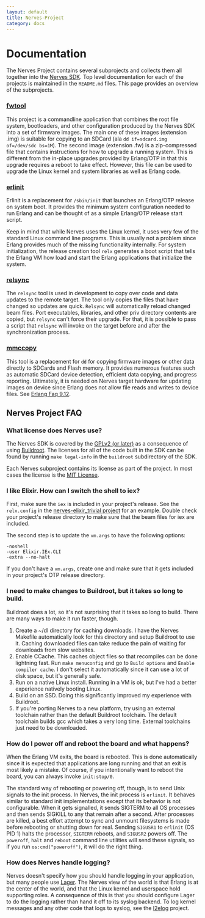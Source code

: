 ```yaml
---
layout: default
title: Nerves-Project
category: docs
---
```


# Documentation

The Nerves Project contains several subprojects and collects them all
together into the [Nerves SDK](https://github.com/nerves-project/nerves-sdk).
Top level documentation for each of the projects is maintained in the
`README.md` files. This page provides an overview of the subprojects.

### [fwtool](https://github.com/nerves-project/fwtool)

This project is a commandline application that combines the root file system,
bootloaders, and other configuration produced by the Nerves SDK into a set
of firmware images. The main one of these images (extension .img) is suitable
for copying to an SDCard (ala `dd if=sdcard.img of=/dev/sdc bs=1M`). The
second image (extension .fw) is a zip-compressed file that contains
instructions for how to upgrade a running system. This is different from
the in-place upgrades provided by Erlang/OTP in that this upgrade requires
a reboot to take effect. However, this file can be used to upgrade the
Linux kernel and system libraries as well as Erlang code.

### [erlinit](https://github.com/nerves-project/erlinit)

Erlinit is a replacement for `/sbin/init` that launches an Erlang/OTP release
on system boot. It provides the minimum system configuration needed to run
Erlang and can be thought of as a simple Erlang/OTP release start script.

Keep in mind that while Nerves uses the Linux kernel, it uses very few of the
standard Linux command line programs. This is usually not a problem since
Erlang provides much of the missing functionality internally. For system
initialization, the release creation tool `relx` generates a boot script that
tells the Erlang VM how load and start the Erlang applications that initialize
the system.

### [relsync](https://github.com/fhunleth/relsync)

The `relsync` tool is used in development to copy over code and data updates to
the remote target. The tool only copies the files that have changed so updates
are quick. `Relsync` will automatically reload changed beam files. Port
executables, libraries, and other priv directory contents are copied, but
`relsync` can't force their upgrade. For that, it is possible to pass a script
that `relsync` will invoke on the target before and after the synchronization
process.

### [mmccopy](https://github.com/fhunleth/mmccopy)

This tool is a replacement for `dd` for copying firmware images or other data
directly to SDCards and Flash memory. It provides numerous features such as
automatic SDCard device detection, efficient data copying, and progress
reporting. Ultimately, it is needed on Nerves target hardware for updating
images on device since Erlang does not allow file reads and writes to device
files. See [Erlang Faq 9.12](http://www.erlang.org/faq/problems.html#id56464).

## Nerves Project FAQ

### What license does Nerves use?

The Nerves SDK is covered by the [GPLv2 (or later)](http://www.gnu.org/licenses/old-licenses/gpl-2.0.html)
as a consequence of using [Buildroot](http://buildroot.net/). The licenses for
all of the code built in the SDK can be found by running `make legal-info` in
the `buildroot` subdirectory of the SDK.

Each Nerves subproject contains its license as part of the project. In most
cases the license is the [MIT License](http://opensource.org/licenses/MIT).

### I like Elixir. How can I switch the shell to iex?

First, make sure the `iex` is included in your project's release. See the
`relx.config` in the [nerves-elixir_trivial project](https://github.com/fhunleth/nerves-elixir-trivial)
for an example. Double check your project's release directory to make sure that
the beam files for iex are included.

The second step is to update the `vm.args` to have the following options:

    -noshell
    -user Elixir.IEx.CLI
    -extra --no-halt

If you don't have a `vm.args`, create one and make sure that it gets included in
your project's OTP release directory.

### I need to make changes to Buildroot, but it takes so long to build.

Buildroot does a lot, so it's not surprising that it takes so long to build.
There are many ways to make it run faster, though.

   1. Create a ~/dl directory for caching downloads. I have the Nerves Makefile
      automatically look for this directory and setup Buildroot to use it.
      Caching downloaded files can take reduce the pain of waiting for downloads
      from slow websites.
   2. Enable CCache. This caches object files so that recompiles can be done
      lightning fast. Run `make menuconfig` and go to `Build options` and
      `Enable compiler cache`. I don't select it automatically since it can use
      a lot of disk space, but it's generally safe.
   3. Run on a native Linux install. Running in a VM is ok, but I've had a
      better experience natively booting Linux.
   4. Build on an SSD. Doing this significantly improved my experience with
      Buildroot.
   5. If you're porting Nerves to a new platform, try using an external
      toolchain rather than the default Buildroot toolchain. The default
      toolchain builds gcc which takes a very long time. External toolchains
      just need to be downloaded.

### How do I power off and reboot the board and what happens?

When the Erlang VM exits, the board is rebooted. This is done automatically
since it is expected that applications are long running and that an exit is most
likely a mistake. Of course, if you intentionally want to reboot the board, you
can always invoke `init:stop/0`.

The standard way of rebooting or powering off, though, is to send Unix signals
to the init process. In Nerves, the init process is `erlinit`. It behaves
similar to standard init implementations except that its behavior is not
configurable. When it gets signalled, it sends SIGTERM to all OS processes and then
sends SIGKILL to any that remain after a second. After processes are killed, a
best effort attempt to sync and unmount filesystems is made before rebooting or
shutting down for real. Sending `SIGUSR1` to `erlinit` (OS PID 1) halts the processor,
`SIGTERM` reboots, and `SIGUSR2` powers off.  The `poweroff`, `halt` and
`reboot` command line utilities will send these signals, so if you run
`os:cmd("poweroff")`, it will do the right thing.

### How does Nerves handle logging?

Nerves doesn't specify how you should handle logging in your application, but
many people use [Lager](https://github.com/basho/lager). The Nerves view of the
world is that Erlang is at the center of the world, and that the Linux kernel
and userspace hold supporting roles. A consequence of this is that you should
configure Lager to do the logging rather than hand it off to its syslog backend.
To log kernel messages and any other code that logs to syslog, see the
[l2elog](https://github.com/fhunleth/l2elog) project.
